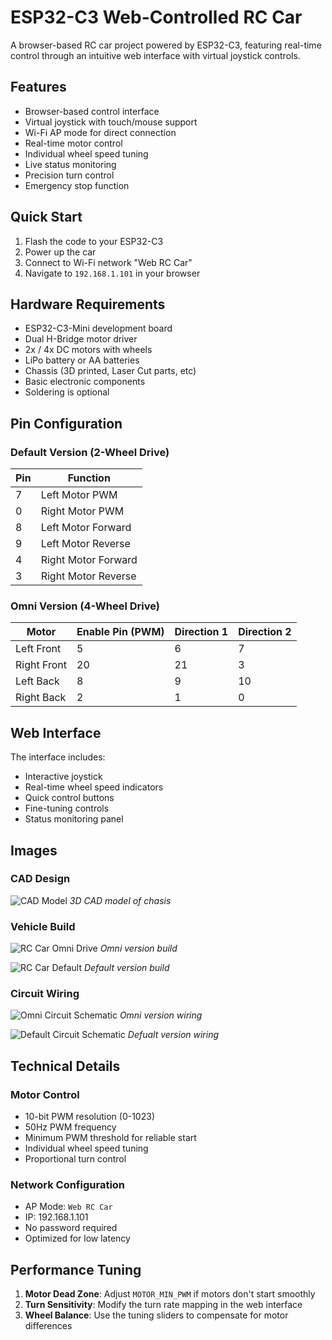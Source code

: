 # ESP32-C3 Web-Controlled RC Car

A browser-based RC car project powered by ESP32-C3, featuring real-time control through an intuitive web interface with virtual joystick controls.

## Features

- Browser-based control interface
- Virtual joystick with touch/mouse support
- Wi-Fi AP mode for direct connection
- Real-time motor control
- Individual wheel speed tuning
- Live status monitoring
- Precision turn control
- Emergency stop function

## Quick Start

1. Flash the code to your ESP32-C3
2. Power up the car
3. Connect to Wi-Fi network "Web RC Car"
4. Navigate to `192.168.1.101` in your browser

## Hardware Requirements

- ESP32-C3-Mini development board
- Dual H-Bridge motor driver
- 2x / 4x DC motors with wheels 
- LiPo battery or AA batteries
- Chassis (3D printed, Laser Cut parts, etc)
- Basic electronic components
- Soldering is optional

## Pin Configuration

### Default Version (2-Wheel Drive)
| Pin | Function |
|-----|----------|
| 7   | Left Motor PWM |
| 0   | Right Motor PWM |
| 8   | Left Motor Forward |
| 9   | Left Motor Reverse |
| 4   | Right Motor Forward |
| 3   | Right Motor Reverse |

### Omni Version (4-Wheel Drive)
| Motor          | Enable Pin (PWM) | Direction 1 | Direction 2 |
|----------------|------------------|-------------|-------------|
| Left Front     | 5               | 6           | 7           |
| Right Front    | 20              | 21          | 3           |
| Left Back      | 8               | 9           | 10          |
| Right Back     | 2               | 1           | 0           |

## Web Interface

The interface includes:
- Interactive joystick
- Real-time wheel speed indicators
- Quick control buttons
- Fine-tuning controls
- Status monitoring panel

## Images

### CAD Design
![CAD Model](docs/chasis.png)
*3D CAD model of chasis*

### Vehicle Build
![RC Car Omni Drive](docs/omni_build.jpg)
*Omni version build*

![RC Car Default](docs/car.jpg)
*Default version build*

### Circuit Wiring
![Omni Circuit Schematic](docs/omni_wiring.jpg)
*Omni version wiring*

![Default Circuit Schematic](docs/circuit.jpg)
*Defualt version wiring*

## Technical Details

### Motor Control
- 10-bit PWM resolution (0-1023)
- 50Hz PWM frequency
- Minimum PWM threshold for reliable start
- Individual wheel speed tuning
- Proportional turn control

### Network Configuration
- AP Mode: `Web RC Car`
- IP: 192.168.1.101
- No password required
- Optimized for low latency

## Performance Tuning

1. **Motor Dead Zone**: Adjust `MOTOR_MIN_PWM` if motors don't start smoothly
2. **Turn Sensitivity**: Modify the turn rate mapping in the web interface
3. **Wheel Balance**: Use the tuning sliders to compensate for motor differences
